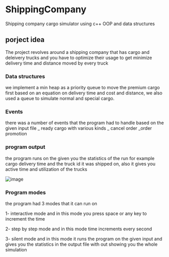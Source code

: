 # ShippingCompany
Shipping company cargo simulator using c++ OOP and data structures

## porject idea
The project revolves around a shipping company that has cargo and deleivery trucks and you have to optimize their usage to get minimize delivery time and distance moved by every truck

### Data structures 
we implement a min heap as a priority queue to move the premium cargo first based on an equation on delivery time and cost and distance, we also used a queue to simulate normal and special cargo.

### Events

there was a number of events that the program had to handle based on the given input file
_ ready cargo with various kinds
_ cancel order
_order promotion

### program output
the program runs on the given you the statistics of the run for example cargo delivery time and the truck id it was shipped on, also it gives you active time and utilization of the trucks

![image](https://user-images.githubusercontent.com/102177769/222241522-240336ab-662d-4df9-9768-e2dbaaba5a81.png)


### Program modes
the program had 3 modes that it can run on

1- interactive mode and in this mode you press space or any key to increment the time

2- step by step mode and in this mode time increments every second

3- silent mode and in this mode it runs the program on the given input and gives you the statistics in the output file with out showing you the whole simulation
